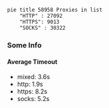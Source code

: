 
```mermaid
pie title 58958 Proxies in list
    "HTTP" : 27092
    "HTTPS": 9013
    "SOCKS" : 30322
```

### Some Info
#### Average Timeout

- mixed: 3.6s
- http: 1.9s
- https: 8.2s
- socks: 5.2s